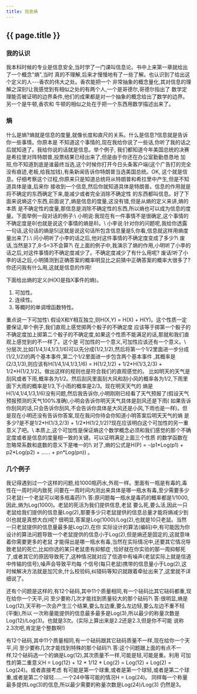 ```yaml
---
title: 信息熵
---
```


## {{ page.title }}

### 我的认识

我本科时候的专业是信息安全,当时学了一门课叫信息论。书中上来第一章就给出了一个概念"熵",当时
真的不理解,后来才慢慢地有了一些了解。也认识到了给出这个定义的人---香农的伟大之处。香农能把一个
非常抽象的概念量化,其对信息的理解之深刻!让我感觉到有相似之处的有两个人,一个是哥德尔,哥德尔指出了
数学定理能否被证明的边界条件,他们的成果都是对一个抽象的概念给出了数学的边界。另一个是牛顿,香农和
牛顿的相似之处在于把一个东西用数学描述出来了。

### 熵

什么是熵?熵就是信息的度量,就像长度和直尺的关系。什么是信息?信息就是告诉你一些事情。你原本是
不知道这个事情的,现在我给你说了一些话,你听了我的话之后就知道了。我给你说的话就是信息。举个例子,
我们都知道今年美国总统的决赛是希拉里对阵特朗普,投票结果已经出来了,但是由于你还在办公室勤勤恳恳地
加班,你不知道到底是谁最终当选,这个时候你打开今日头条客户端(这个广告打的完全没有痕迹,老板,给我加钱),有条新闻告诉你特朗普当选美国总统。OK,
这个就是信息。仔细考察这个过程,你原来只是知道总统将从特朗普和希拉里中产生,但是不知道具体是谁,后来你
接收到一个信息,然后你就知道具体是特朗普。信息的作用就是将不确定的东西确定下来,能减少或者完全消除不确定性
的东西都叫信息。好了下面来说熵这个东西,前面说了,熵是信息的度量,这没有错,但是从熵的定义来讲,熵的本质
是不确定性的度量,那信息是消除不确定性的东西,所以熵也可以成为信息的度量。下面举例一段对话的例子:\\
小明说:我现在有一件事情不是很确定,这个事情的不确定度是8(也就是说这个事情的熵是8)。\\
小李说:针对你的问题呢,我给你透露一句话,这句话的熵是5(这就是说这句话所包含信息量是5,你看,信息就这样用熵度量出来了).\\
问小明听了小李的话之后,他对这件事情的不确定度变成了多少?\\
废话,当然是3了,8-5=3不会算?\\
在上面的例子中,我演示了熵的作用,小明听了小李的话之后,对这件事情的不确定度减少了。不确定度减少了有什么用呢?
废话!听了小李的话之后,小明猜测到正确答案的概率明显比之前猜中正确答案的概率大很多了?你还问我有什么用,这就是信息的作用!

下面给出熵的定义(H(X)是指X事件的熵)。

1. 可加性。
2. 连续性。
3. 等概时的单调增函数特性。

重点说一下可加性\\
假设X和Y相互独立,则H(X,Y) = H(X) + H(Y)。这个性质一定要保证,举个例子,我们直观上感觉掷两个骰子的不确定度
应该等于掷第一个骰子的不确定度加上掷第二个骰子的不确定度,如果这个性质不能满足的话,那就和我们直观上感觉到的不一样了。这个是
可加性的一个意义,可加性应该还有一个意义。\\
分层次,比如(1/4,1/4,1/3,1/6)可以先分成(1/2,1/2),然后将第一个1/2里面进一步分成(1/2,1/2)的两个基本事件,第二个1/2里面进一步包含两个基本事件
,其概率是(2/3,1/3),则应该有H(1/4,1/4,1/3,1/6) = H(1/2,1/2) + 1/2\*H(1/3,2/3) + 1/2\*H(1/2,1/2)。做出这样的规则也是符合我们的直观感觉的。
比如明天的天气是刮风或者下雨,概率各为1/2。然后刮风里面刮大风和刮小风的概率各为1/2,下雨里面下大雨的概率是1/3,下小雨的概率是2/3。现在明天天气的
熵是H(1/4,1/4,1/3,1/6)没有问题,然后我告诉你,小明刚刚已经看了天气预报了(假设天气预报预测的天气100%准确),小明会告诉你明天天气具体是刮风还是下雨(
如果告诉你刮风的话,只会告诉你刮风,不会告诉你具体是大风还是小风,下雨也是一样)。但是现在小明还没有告诉你答案,现在我问你待会你知道小明答案后明天天气的熵
是多少?是不是1/2\*H(1/3,2/3) + 1/2\*H(1/2,1/2)?现在应该明白这个可加性的另一重意义了吧。\\
本质上,这个可加性是保证熵这个数学概念必须和我们感觉的那个不确定度或者是信息的度量相一致的关键。可以证明满足上面三个性质
的数学函数在忽略常系数和底数的意义下是唯一的!\\
对了,熵的公式是H(P) = -(p1\*Log(p1) + p2\*Log(p2) + …… + pn\*Log(pn)) 。

### 几个例子

我记得遇到过一个这样的问题,给1000瓶药水,外观一样。里面有一瓶是有毒的,毒性在一周时间内致死
问要在一周时间内测出来具体是哪一瓶水有毒,至少需要多少只老鼠(一个老鼠可以喝多瓶毒药)?\\
答:原问题每一瓶水是毒药的概率都是1/1000,因此,熵为Log(1000)。老鼠的死活为我们提供信息,老鼠
要么死,要么活,因此一只老鼠给我们提供的信息量Log(2),那要多少只老鼠提供的信息总量才能将熵减少到0(也就是真想大白)呢?
很明显,答案是Log(1000)/Log(2),也就是10只老鼠。当然一只老鼠提供的信息量最多是Log(2),在你
实际设计的算法(编码)中,有可能因为你设计的算法问题导致一个老鼠提供的信息小于Log(2),但是熵还是固定的,这就意味着你需要更多的老鼠
才能得出是哪一瓶水有毒,当然在实际情况中,还要其它情况导致老鼠的死亡,比如你选的某只老鼠患有抑郁症
,恰好就在你实验的那一周抑郁死了,或者其它的原因导致死了,这种情况就对应了信道中有噪声(老鼠实际上就是信道中传输的信号),噪声会导致平均每
个信号(每只老鼠)携带的信息量小于Log(2),这时候解决方法就是加冗余,什么校验码,纠错码等知识就跟着牵扯出来了,这里就不详细说了。

还有个问题是这样的,有12个砝码,其中11个质量相同,有一个砝码比其它砝码都重,现在给你一个天平,问
至少要称几次才能找到质量较大的那个砝码?\\
答:很明显,熵是Log(12),天平称一次会产生三个结果,要么左边重,要么左边轻,要么左边不重不轻(平衡),所以
一次称量能提供的信息最多最多是Log(3),所以最少的称量次数是Log(12)/Log(3)。也就是3次。(实际上算出来是2.2还是2.3,但是你不可能
说称2.3次吧,肯定是个整数啊!)

有12个砝码,其中11个质量相同,有一个砝码跟其它砝码质量不一样,现在给你一个天平,问
至少要称几次才能找到特殊的那个砝码?\\
答:这个问题跟上面的有点不一样,12个砝码选一个的熵是Log(12),其次质量不一样,可能是轻,可能是重。利用
可加性的第二重意义H = Log(12) + 12 \* 1/12 \* Log(2) = Log(12) + Log(2) = Log(24)。或者直接考虑
有可能是第一个球重,或者是第一个球轻,或者是第二个球重,或者是第二个球轻……一个24中等可能的情况H = Log(24)。
同样每一个称量最多提供Log(3)的信息,所以最少需要的称量次数是Log(24)/Log(3) 仍然是3。
